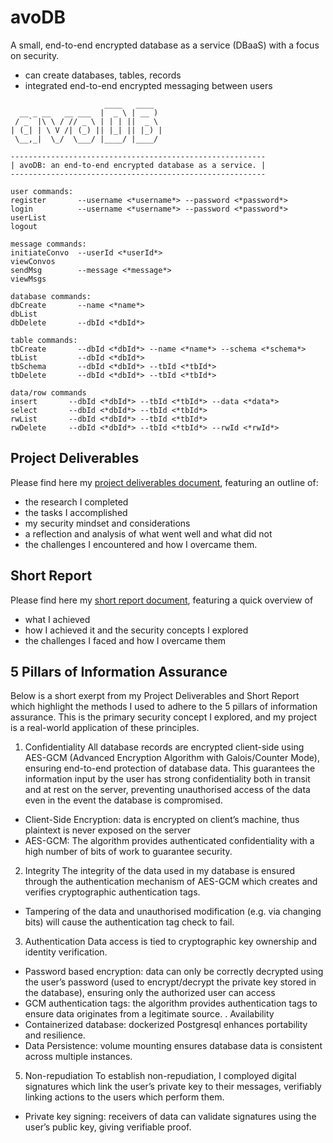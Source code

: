 # avoDB
A small, end-to-end encrypted database as a service (DBaaS) with a focus on security.
- can create databases, tables, records
- integrated end-to-end encrypted messaging between users
```
                     ____   ____  
  __ _ __   __ ___  |  _ \ | __ ) 
 / _` |\ \ / // _ \ | | | ||  _ \ 
| (_| | \ V /| (_) || |_| || |_) |
 \__,_|  \_/  \___/ |____/ |____/ 

---------------------------------------------------------
| avoDB: an end-to-end encrypted database as a service. |
---------------------------------------------------------

user commands:
register       --username <*username*> --password <*password*>
login          --username <*username*> --password <*password*>
userList
logout

message commands:
initiateConvo  --userId <*userId*>
viewConvos
sendMsg        --message <*message*>
viewMsgs

database commands:
dbCreate       --name <*name*>
dbList
dbDelete       --dbId <*dbId*>

table commands:
tbCreate       --dbId <*dbId*> --name <*name*> --schema <*schema*>
tbList         --dbId <*dbId*>
tbSchema       --dbId <*dbId*> --tbId <*tbId*>
tbDelete       --dbId <*dbId*> --tbId <*tbId*> 

data/row commands
insert       --dbId <*dbId*> --tbId <*tbId*> --data <*data*>
select       --dbId <*dbId*> --tbId <*tbId*>
rwList       --dbId <*dbId*> --tbId <*tbId*>
rwDelete     --dbId <*dbId*> --tbId <*tbId*> --rwId <*rwId*>

```

## Project Deliverables

Please find here my [project deliverables document](https://github.com/WillGaston/avoDB/blob/main/avoDB_Project_Deliverables.pdf), featuring an outline of:
- the research I completed
- the tasks I accomplished
- my security mindset and considerations
- a reflection and analysis of what went well and what did not
- the challenges I encountered and how I overcame them.

## Short Report

Please find here my [short report document](https://github.com/WillGaston/avoDB/blob/main/avoDB_Short_Report.pdf), featuring a quick overview of
- what I achieved
- how I achieved it and the security concepts I explored
- the challenges I faced and how I overcame them

## 5 Pillars of Information Assurance

Below is a short exerpt from my Project Deliverables and Short Report which highlight the methods I used to adhere to the 5 pillars of information assurance. This is the primary security concept I explored, and my project is a real-world application of these principles.

1. Confidentiality
   All database records are encrypted client-side using AES-GCM (Advanced Encryption Algorithm with Galois/Counter Mode), ensuring end-to-end protection of database data. This guarantees the information input by the user has strong confidentiality both in transit and at rest on the server, preventing unauthorised access of the data even in the event the database is compromised.
- Client-Side Encryption: data is encrypted on client’s machine, thus plaintext is never exposed on the server
- AES-GCM: The algorithm provides authenticated confidentiality with a high number of bits of work to guarantee security.
2. Integrity
The integrity of the data used in my database is ensured through the authentication mechanism of AES-GCM which creates and verifies cryptographic authentication tags. 
- Tampering of the data and unauthorised modification (e.g. via changing bits) will cause the authentication tag check to fail.
3. Authentication
Data access is tied to cryptographic key ownership and identity verification.
- Password based encryption: data can only be correctly decrypted using the user’s password (used to encrypt/decrypt the private key stored in the database), ensuring only the authorized user can access
- GCM authentication tags: the algorithm provides authentication tags to ensure data originates from a legitimate source.
  . Availability
- Containerized database: dockerized Postgresql enhances portability and resilience.
- Data Persistence: volume mounting ensures database data is consistent across multiple instances.
5. Non-repudiation
To establish non-repudiation, I comployed digital signatures which link the user’s private key to their messages, verifiably linking actions to the users which perform them.
- Private key signing: receivers of data can validate signatures using the user’s public key, giving verifiable proof.

